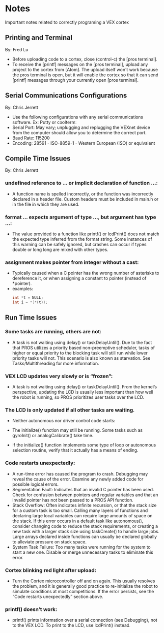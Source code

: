 # Notes
Important notes related to correctly programing a VEX cortex

## Printing and Terminal
By: Fred Lu
  + Before uploading code to a cortex, close (control-c) the [pros terminal].
  + To receive the [printf] messages on the [pros terminal], upload any project to the cortex from [Atom].
    The upload itself won't work because the pros terminal is open, but it will enable the cortex so that it can send [printf]
    messages through your currently open [pros terminal].
## Serial Communications Configurations
By: Chris Jerrett
+ Use the following configurations with any serial communications software. Ex: Putty or coolterm:
+ Serial Port: May vary; unplugging and replugging the VEXnet device from the computer should allow you to determine the correct port.
+ Baud Rate: 115200
+ Encoding: 28591 - ISO-8859-1 - Western European (ISO) or equivalent
## Compile Time Issues
By: Chris Jerrett
### undefined reference to ... or implicit declaration of function ...: 
  + A function name is spelled incorrectly, or the function was incorrectly declared in a header file. Custom headers must be included in main.h or in the file in which they are used.
### format ... expects argument of type ..., but argument has type ...: 
  + The value provided to a function like printf() or lcdPrint() does not match the expected type inferred from the format string. Some instances of this warning can be safely ignored, but crashes can occur if types double or long long are mixed with other types.
### assignment makes pointer from integer without a cast: 
  + Typically caused when a C pointer has the wrong number of asterisks to dereference it, or when assigning a constant to pointer (instead of *pointer).
  + examples: 
    ```c
    int *t = NULL;
    int i = *(*(t));
    ```
## Run Time Issues
### Some tasks are running, others are not: 
  + A task is not waiting using delay() or taskDelayUntil(). Due to the fact that PROS utilizes a priority based non-preemptive scheduler, tasks of higher or equal priority to the blocking task will still run while lower priority tasks will not. This scenario is also known as starvation. See Tasks/Multithreading for more information.
### VEX LCD updates very slowly or is “frozen”: 
  + A task is not waiting using delay() or taskDelayUntil(). From the kernel’s perspective, updating the LCD is usually less important than how well the robot is running, so PROS prioritizes user tasks over the LCD. 

### The LCD is only updated if all other tasks are waiting.
  + Neither autonomous nor driver control code starts: 
  + The initialize() function may still be running. Some tasks such as gyroInit() or analogCalibrate() take time.

  + If the initialize() function implements some type of loop or autonomous selection routine, verify that it actually has a means of ending.
### Code restarts unexpectedly: 
  + A run-time error has caused the program to crash. Debugging may reveal the cause of the error. Examine any newly added code for possible logical errors.
  + Segmentation Fault: Indicates that an invalid C pointer has been used. Check for confusion between pointers and regular variables and that an invalid pointer has not been passed to a PROS API function.
  + Stack Overflow: Often indicates infinite recursion, or that the stack size for a custom task is too small. Calling many layers of functions and declaring large local variables can require large amounts of space on the stack. If this error occurs in a default task like autonomous(), consider changing code to reduce the stack requirements, or creating a new task with a larger stack size using taskCreate() to handle large jobs. Large arrays declared inside functions can usually be declared globally to alleviate pressure on stack space.
  + System Task Failure: Too many tasks were running for the system to start a new one. Disable or merge unnecessary tasks to eliminate this error.

### Cortex blinking red light after upload: 
  + Turn the Cortex microcontroller off and on again. This usually resolves the problem, and it is generally good practice to re-initialize the robot to simulate conditions at most competitions. If the error persists, see the “Code restarts unexpectedly” section above.
### printf() doesn’t work: 
  + printf() prints information over a serial connection (see Debugging), not to the VEX LCD. To print to the LCD, use lcdPrint() instead.
